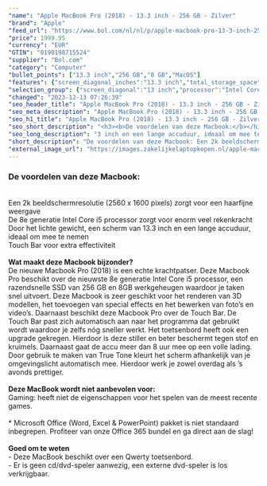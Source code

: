 ```yaml
---
"name": "Apple MacBook Pro (2018) - 13.3 inch - 256 GB - Zilver"
"brand": "Apple"
"feed_url": "https://www.bol.com/nl/nl/p/apple-macbook-pro-13-3-inch-256-gb-zilver/9200000096144985"
"price": 1999.95
"currency": "EUR"
"GTIN": "0190198715524"
"supplier": "Bol.com"
"category": "Computer"
"bullet_points": ["13.3 inch","256 GB","8 GB","MacOS"]
"features": {"screen_diagonal_inches":"13.3 inch","total_storage_space":"256 GB","memory_size":"8 GB","operating_system":"MacOS"}
"selection_group": {"screen_diagonal":"13 inch","processor":"Intel Core i5","changed_price_past_3_days":false,"product_family":"MacBook Pro"}
"changed": "2023-12-13 07:26:39"
"seo_header_title": "Apple MacBook Pro (2018) - 13.3 inch - 256 GB - Zilver"
"seo_meta_description": "Apple MacBook Pro (2018) - 13.3 inch - 256 GB - Zilver"
"seo_h1_title": "Apple MacBook Pro (2018) - 13.3 inch - 256 GB - Zilver"
"seo_short_description": "<h3><b>De voordelen van deze Macbook:</b></h3><br />Een 2k beeldschermresolutie (2560 x 1600 pixels) zorgt voor een haarfijne weergave<br />De 8e generatie Intel Core i5 processor zorgt voor enorm veel rekenkracht<br />Door het lichte gewicht, een scherm van 13."
"seo_long_description": "3 inch en een lange accuduur, ideaal om mee te nemen<br />Touch Bar voor extra effectiviteit<br /><br /><b>Wat maakt deze Macbook bijzonder?</b><br />De nieuwe Macbook Pro (2018) is een echte krachtpatser. Deze Macbook Pro beschikt over de nieuwste 8e generatie Intel Core i5 processor, een razendsnelle SSD van 256 GB en 8GB werkgeheugen waardoor je taken snel uitvoert. Deze Macbook is zeer geschikt voor het renderen van 3D modellen, het toevoegen van special effects en het bewerken van foto’s en video’s. Daarnaast beschikt deze Macbook Pro over de Touch Bar. De Touch Bar past zich automatisch aan naar het programma dat gebruikt wordt waardoor je zelfs nóg sneller werkt. Het toetsenbord heeft ook een upgrade gekregen. Hierdoor is deze stiller en beter beschermt tegen stof en kruimels. Daarnaast gaat de accu meer dan 8 uur mee op een volle lading. Door gebruik te maken van True Tone kleurt het scherm afhankelijk van je omgevingslicht automatisch mee. Hierdoor werk je zowel overdag als ’s avonds prettiger. <br /><br /><b>Deze MacBook wordt niet aanbevolen voor:</b><br /> Gaming: heeft niet de eigenschappen voor het spelen van de meest recente games. <br /><br />* Microsoft Office (Word, Excel & PowerPoint) pakket is niet standaard inbegrepen. Profiteer van onze Office 365 bundel en ga direct aan de slag!<br /><br /><b>Goed om te weten</b><br />- Deze MacBook beschikt over een Qwerty toetsenbord. <br />- Er is geen cd/dvd-speler aanwezig, een externe dvd-speler is los verkrijgbaar."
"short_description": "De voordelen van deze Macbook: Een 2k beeldschermresolutie (2560 x 1600 pixels) zorgt voor een haarfijne weergave De 8e generatie Intel Core i5 processor zorgt voor enorm veel rekenkracht Door het lichte gewicht, een scherm van 13.3 inch en een lange accuduur, ideaal om mee te nemen Touch Bar voor extra effectiviteit Wat maakt deze Macbook bijzonder? De nieuwe Macbook Pro (2018) is een echte krachtpatser. Deze Macbook Pro beschikt over de nieuwste 8e generatie Intel Core i5 processor, een razendsnelle SSD van 256 GB en 8GB werkgeheugen waardoor je taken snel uitvoert. Deze Macbook is zeer geschikt voor het renderen van 3D modellen, het toevoegen van special effects en het bewerken van foto’s en video’s. Daarnaast beschikt deze Macbook Pro over de Touch Bar. De Touch Bar past zich automatisch aan naar het programma dat gebruikt wordt waardoor je zelfs nóg sneller werkt. Het toetsenbord heeft ook een upgrade gekregen. Hierdoor is deze stiller en beter beschermt tegen stof en kruimels. Daarnaast gaat de accu meer dan 8 uur mee op een volle lading. Door gebruik te maken van True Tone kleurt het scherm afhankelijk van je omgevingslicht automatisch mee. Hierdoor werk je zowel overdag als ’s avonds prettiger. Deze MacBook wordt niet aanbevolen voor: Gaming: heeft niet de eigenschappen voor het spelen van de meest recente games. * Microsoft Office (Word, Excel & PowerPoint) pakket is niet standaard inbegrepen. Profiteer van onze Office 365 bundel en ga direct aan de slag! Goed om te weten - Deze MacBook beschikt over een Qwerty toetsenbord. - Er is geen cd/dvd-speler aanwezig, een externe dvd-speler is los verkrijgbaar."
"external_image_url": "https://images.zakelijkelaptopkopen.nl/apple-macbook-pro-13-3-inch-256-gb-zilver.webp"
---
```


<h3><b>De voordelen van deze Macbook:</b></h3><br />Een 2k beeldschermresolutie (2560 x 1600 pixels) zorgt voor een haarfijne weergave<br />De 8e generatie Intel Core i5 processor zorgt voor enorm veel rekenkracht<br />Door het lichte gewicht, een scherm van 13.3 inch en een lange accuduur, ideaal om mee te nemen<br />Touch Bar voor extra effectiviteit<br /><br /><b>Wat maakt deze Macbook bijzonder?</b><br />De nieuwe Macbook Pro (2018) is een echte krachtpatser. Deze Macbook Pro beschikt over de nieuwste 8e generatie Intel Core i5 processor, een razendsnelle SSD van 256 GB en 8GB werkgeheugen waardoor je taken snel uitvoert. Deze Macbook is zeer geschikt voor het renderen van 3D modellen, het toevoegen van special effects en het bewerken van foto’s en video’s. Daarnaast beschikt deze Macbook Pro over de Touch Bar. De Touch Bar past zich automatisch aan naar het programma dat gebruikt wordt waardoor je zelfs nóg sneller werkt. Het toetsenbord heeft ook een upgrade gekregen. Hierdoor is deze stiller en beter beschermt tegen stof en kruimels. Daarnaast gaat de accu meer dan 8 uur mee op een volle lading. Door gebruik te maken van True Tone kleurt het scherm afhankelijk van je omgevingslicht automatisch mee. Hierdoor werk je zowel overdag als ’s avonds prettiger.<br /><br /><b>Deze MacBook wordt niet aanbevolen voor:</b><br /> Gaming: heeft niet de eigenschappen voor het spelen van de meest recente games. <br /><br />* Microsoft Office (Word, Excel & PowerPoint) pakket is niet standaard inbegrepen. Profiteer van onze Office 365 bundel en ga direct aan de slag!<br /><br /><b>Goed om te weten</b><br />- Deze MacBook beschikt over een Qwerty toetsenbord.<br />- Er is geen cd/dvd-speler aanwezig, een externe dvd-speler is los verkrijgbaar.